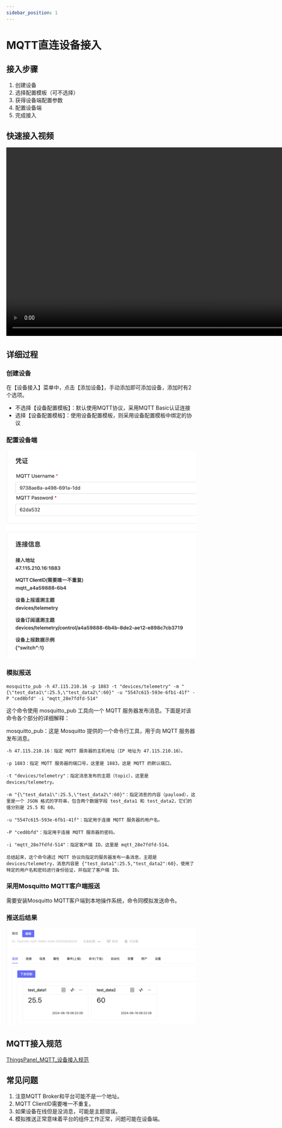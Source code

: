 ```yaml
---
sidebar_position: 1
---
```


# MQTT直连设备接入

## 接入步骤
1. 创建设备
2. 选择配置模板（可不选择）
3. 获得设备端配置参数
4. 配置设备端
5. 完成接入


## 快速接入视频

<video controls src="/videos/15s_add_device.mp4" title="15秒添加设备并推送数据" width="1000"></video>


## 详细过程

### 创建设备

在【设备接入】菜单中，点击【添加设备】，手动添加即可添加设备，添加时有2个选项。

* 不选择【设备配置模板】：默认使用MQTT协议，采用MQTT Basic认证连接
* 选择【设备配置模板】：使用设备配置模板，则采用设备配置模板中绑定的协议

### 配置设备端
![MQTT连接参数](./image/mqtt_connect_params.png)

### 模拟报送
```
mosquitto_pub -h 47.115.210.16 -p 1883 -t "devices/telemetry" -m "{\"test_data1\":25.5,\"test_data2\":60}" -u "5547c615-593e-6fb1-41f" -P "ced8bfd" -i "mqtt_28e7fdfd-514"

```
这个命令使用 mosquitto_pub 工具向一个 MQTT 服务器发布消息。下面是对该命令各个部分的详细解释：

mosquitto_pub：这是 Mosquitto 提供的一个命令行工具，用于向 MQTT 服务器发布消息。
```
-h 47.115.210.16：指定 MQTT 服务器的主机地址（IP 地址为 47.115.210.16）。

-p 1883：指定 MQTT 服务器的端口号，这里是 1883，这是 MQTT 的默认端口。

-t "devices/telemetry"：指定消息发布的主题（topic），这里是 devices/telemetry。

-m "{\"test_data1\":25.5,\"test_data2\":60}"：指定消息的内容（payload），这里是一个 JSON 格式的字符串，包含两个数据字段 test_data1 和 test_data2，它们的值分别是 25.5 和 60。

-u "5547c615-593e-6fb1-41f"：指定用于连接 MQTT 服务器的用户名。

-P "ced8bfd"：指定用于连接 MQTT 服务器的密码。

-i "mqtt_28e7fdfd-514"：指定客户端 ID，这里是 mqtt_28e7fdfd-514。

总结起来，这个命令通过 MQTT 协议向指定的服务器发布一条消息，主题是 devices/telemetry，消息内容是 {"test_data1":25.5,"test_data2":60}，使用了特定的用户名和密码进行身份验证，并指定了客户端 ID。
```

### 采用Mosquitto MQTT客户端报送

需要安装Mosquitto MQTT客户端到本地操作系统，命令同模拟发送命令。

### 推送后结果

![数据推送结果](./image/mqtt_data_push_result.png)

## MQTT接入规范
[ThingsPanel_MQTT_设备接入规范](https://docs.qq.com/doc/DZWtRdUpIVlVhQm5U)

## 常见问题

1. 注意MQTT Broker和平台可能不是一个地址。
2. MQTT ClientID需要唯一不重复。
3. 如果设备在线但是没消息，可能是主题错误。
4. 模拟推送正常意味着平台的组件工作正常，问题可能在设备端。

